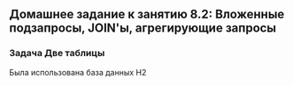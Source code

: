 ## Домашнее задание к занятию 8.2: Вложенные подзапросы, JOIN'ы, агрегирующие запросы

### Задача Две таблицы

Была использована база данных H2
